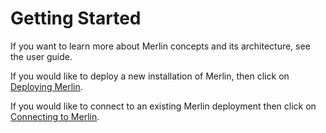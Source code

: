 # Getting Started

If you want to learn more about Merlin concepts and its architecture, see the user guide.

If you would like to deploy a new installation of Merlin, then click on [Deploying Merlin](./deploying-merlin/README.md).

If you would like to connect to an existing Merlin deployment then click on [Connecting to Merlin](./connecting-to-merlin/README.md).

<!-- TODO: -->
<!-- If you are already connected to a running Merlin deployment, then have a look at our [example tutorials](../../examples). -->
